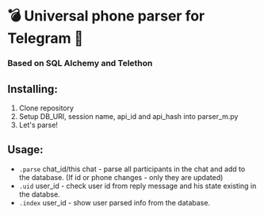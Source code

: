 # 💣 Universal phone parser for Telegram 👑
### Based on SQL Alchemy and Telethon

## Installing:
1) Clone repository
2) Setup DB_URI, session name, api_id and api_hash into parser_m.py
3) Let's parse!

## Usage:
- `.parse` chat_id/this chat - parse all participants in the chat and add to the database. (If id or phone changes - only they are updated)
- `.uid` user_id - check user id from reply message and his state existing in the databse.
- `.index` user_id - show user parsed info from the database.
